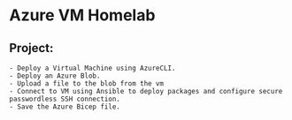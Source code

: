 # Azure VM Homelab
## Project:
    - Deploy a Virtual Machine using AzureCLI.
    - Deploy an Azure Blob.
    - Upload a file to the blob from the vm 
    - Connect to VM using Ansible to deploy packages and configure secure passwordless SSH connection.
    - Save the Azure Bicep file.